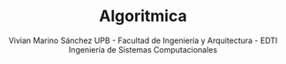 <div align="center">

# Algoritmica

 Vivian Marino Sánchez
 UPB - Facultad de Ingeniería y Arquitectura - EDTI
 Ingeniería de Sistemas Computacionales
